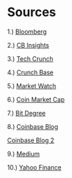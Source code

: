 # Sources
1.) [Bloomberg](https://www.bloomberg.com/profile/company/0776164D:US)

2.) [CB Insights](https://www.cbinsights.com/research/report/coinbase-strategy-teardown/#:~:text=Coinbase%20was%20founded%20in%20July,%2C%20sell%2C%20and%20store%20bitcoin)

3.) [Tech Crunch](https://techcrunch.com/2018/05/16/coinbase-ceo-brian-armstrong-to-talk-the-future-of-cryptocurrency-at-disrupt-sf/)

4.) [Crunch Base](https://www.crunchbase.com/organization/coinbase/company_financials)

5.) [Market Watch](https://www.marketwatch.com/story/coinbase-ipo-5-things-to-know-about-the-u-s-cryptocurrency-exchange-11614290534)

6.) [Coin Market Cap](https://coinmarketcap.com/rankings/exchanges/)

7.) [Bit Degree](https://www.bitdegree.org/crypto/coinbase-vs-binance)

8.) [Coinbase Blog](https://blog.coinbase.com/container-technologies-at-coinbase-d4ae118dcb6c) 

[Coinbase Blog 2](https://blog.coinbase.com/around-the-block-8-the-promise-and-potential-of-synthetic-assets-9fbb15c2b24e)

9.) [Medium](https://medium.com/the-capital/a-brief-history-of-cryptocurrency-exchanges-2b48d4531918)

10.) [Yahoo Finance](https://finance.yahoo.com/news/7-promising-altcoin-projects-kick-142037328.html)
